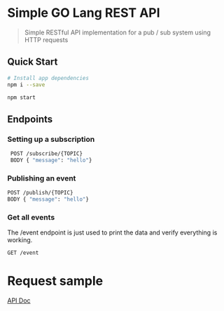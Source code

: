 # Simple GO Lang REST API

> Simple RESTful API implementation for a pub / sub system using HTTP requests

## Quick Start


``` bash
# Install app dependencies
npm i --save
```

``` bash
npm start

```

## Endpoints

### Setting up a subscription
``` bash
 POST /subscribe/{TOPIC}
 BODY { "message": "hello"}
```
### Publishing an event
``` bash
POST /publish/{TOPIC}
BODY { "message": "hello"}
```

### Get all events
The /event endpoint is just used to print the data and verify everything is working.

``` bash
GET /event
```


# Request sample

[API Doc](https://documenter.getpostman.com/view/6711768/TVmJiK8c)

